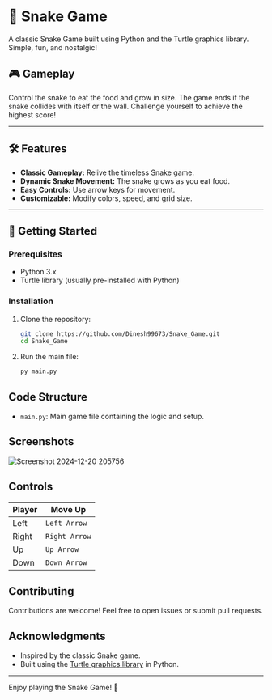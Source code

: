 # 🐍 Snake Game  

A classic Snake Game built using Python and the Turtle graphics library. Simple, fun, and nostalgic!  

## 🎮 Gameplay  
Control the snake to eat the food and grow in size. The game ends if the snake collides with itself or the wall. Challenge yourself to achieve the highest score!  

---

## 🛠 Features  
- **Classic Gameplay:** Relive the timeless Snake game.  
- **Dynamic Snake Movement:** The snake grows as you eat food.  
- **Easy Controls:** Use arrow keys for movement.  
- **Customizable:** Modify colors, speed, and grid size.  

---

## 🚀 Getting Started  

### Prerequisites  
- Python 3.x  
- Turtle library (usually pre-installed with Python)  

### Installation  
1. Clone the repository:  
   ```bash  
   git clone https://github.com/Dinesh99673/Snake_Game.git  
   cd Snake_Game

2. Run the main file:  
   ```bash
   py main.py

## Code Structure

- `main.py`: Main game file containing the logic and setup.

## Screenshots

![Screenshot 2024-12-20 205756](https://github.com/user-attachments/assets/b2369e29-a959-4ed0-a52f-861baa90a6f8)

## Controls

| Player | Move Up     |
|--------|-------------|
| Left   | `Left Arrow`|
| Right  |`Right Arrow`|
| Up     | `Up Arrow`  |
| Down   | `Down Arrow`|

## Contributing

Contributions are welcome! Feel free to open issues or submit pull requests.

## Acknowledgments

- Inspired by the classic Snake game.
- Built using the [Turtle graphics library](https://docs.python.org/3/library/turtle.html) in Python.

---

Enjoy playing the Snake Game! 🐍


